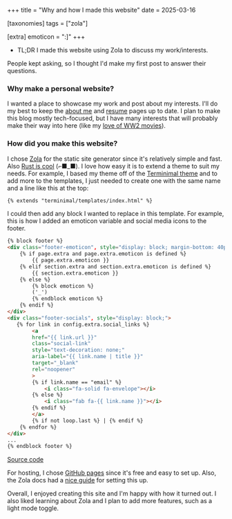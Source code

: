 +++
title = "Why and how I made this website"
date = 2025-03-16

[taxonomies]
tags = ["zola"]

[extra]
emoticon = ":]"
+++

- TL;DR I made this website using Zola to discuss my work/interests.

People kept asking, so I thought I'd make my first post to answer their questions.

### Why make a personal website?
I wanted a place to showcase my work and post about my interests.
I'll do my best to keep the [about me](https://mdberkey.github.io/) and [resume](https://mdberkey.github.io/resume/) pages up to date.
I plan to make this blog mostly tech-focused, but I have many interests that will probably make their way into here (like my [love of WW2 movies](https://letterboxd.com/squidy_pete/film/das-boot/)).

### How did you make this website?
I chose [Zola](https://www.getzola.org/) for the static site generator since it's relatively simple and fast. 
Also [Rust is cool](https://github.blog/developer-skills/programming-languages-and-frameworks/why-rust-is-the-most-admired-language-among-developers/) (⌐■_■).
I love how easy it is to extend a theme to suit my needs. 
For example, I based my theme off of the [Terminimal theme](https://github.com/pawroman/zola-theme-terminimal) and to add more to the templates, I just needed to create one with the same name and a line like this at the top:
```html
{% extends "terminimal/templates/index.html" %}
```
I could then add any block I wanted to replace in this template.
For example, this is how I added an emoticon variable and social media icons to the footer.
```html
{% block footer %}
<div class="footer-emoticon", style="display: block; margin-bottom: 40px;">
    {% if page.extra and page.extra.emoticon is defined %}
        {{ page.extra.emoticon }}
    {% elif section.extra and section.extra.emoticon is defined %}
        {{ section.extra.emoticon }}
    {% else %}
        {% block emoticon %}
        ('_')
        {% endblock emoticon %}
    {% endif %}
</div>
<div class="footer-socials", style="display: block;">
   {% for link in config.extra.social_links %}
        <a
        href="{{ link.url }}"
        class="social-link"
        style="text-decoration: none;"
        aria-label="{{ link.name | title }}"
        target="_blank"
        rel="noopener"
        >
        {% if link.name == "email" %}
            <i class="fa-solid fa-envelope"></i>
        {% else %}
            <i class="fab fa-{{ link.name }}"></i>
        {% endif %}
        </a>
        {% if not loop.last %} | {% endif %}
    {% endfor %}
</div>
...
{% endblock footer %}
```
[Source code](https://github.com/mdberkey/mdberkey.github.io)

For hosting, I chose [GitHub pages](https://pages.github.com/) since it's free and easy to set up. Also, the Zola docs had a [nice guide](https://www.getzola.org/documentation/deployment/github-pages/) for setting this up.

Overall, I enjoyed creating this site and I'm happy with how it turned out.
I also liked learning about Zola and I plan to add more features, such as a light mode toggle.
